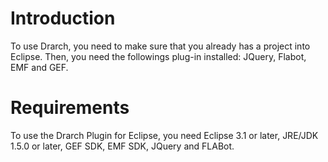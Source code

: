 # Introduction #

To use Drarch, you need to make sure that you already has a project into Eclipse. Then, you need the followings plug-in installed: JQuery, Flabot, EMF and GEF.


# Requirements #

To use the Drarch Plugin for Eclipse, you need Eclipse 3.1 or later, JRE/JDK 1.5.0 or later, GEF SDK, EMF SDK, JQuery and FLABot.

